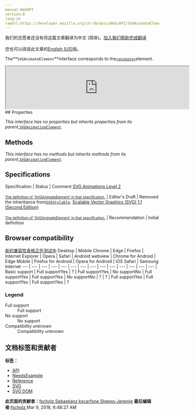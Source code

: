 ```yaml
---
manual:WebAPI
version:0
lang:zh
rawUrl:https://developer.mozilla.org/zh-CN/docs/Web/API/SVGAnimateElement
---
```




<bdi>我们的志愿者还没有将这篇文章翻译为<bdi>中文 (简体)</bdi>。[加入我们帮助完成翻译](%17378 "")<br></br>您也可以阅读此文章的[English (US)](%17379 "")版。</bdi>






The**`SVGAnimateElement`**interface corresponds to the[`<animate>`](%17380 "This element implements the SVGAnimateElement interface.")element.

<iframe src='https://mdn.mozillademos.org/en-US/docs/Web/API/SVGAnimateElement$samples/inheritance_diagram?revision=1365866' width='600' height='140'></iframe>
## Properties<a name="Properties"></a>


<em>This interface has no properties but inherits properties from its parent,[`SVGAnimationElement`](%17376 "The SVGAnimationElement interface is the base interface for all of the animation element interfaces: SVGAnimateElement, SVGSetElement, SVGAnimateColorElement, SVGAnimateMotionElement and SVGAnimateTransformElement.").</em>


## Methods<a name="Methods"></a>


<em>This interface has no methods but inherits methods from its parent,[`SVGAnimationElement`](%17376 "The SVGAnimationElement interface is the base interface for all of the animation element interfaces: SVGAnimateElement, SVGSetElement, SVGAnimateColorElement, SVGAnimateMotionElement and SVGAnimateTransformElement.").</em>


## Specifications<a name="Specifications"></a>
Specification | Status | Comment 
[SVG Animations Level 2<br></br><small>The definition of &#39;SVGAnimateElement&#39; in that specification.</small>](%17381 "") | Editor&#39;s Draft | Removed the inheritance from[`SVGStylable`](%17382 "The SVGStylable interface is implemented on all objects corresponding to SVG elements that can have style, class and presentation attributes specified on them."). 
[Scalable Vector Graphics (SVG) 1.1 (Second Edition)<br></br><small>The definition of &#39;SVGAnimateElement&#39; in that specification.</small>](%17383 "") | Recommendation | Initial definition 


## Browser compatibility<a name="Browser_compatibility"></a>
[新的兼容性表格正在测试中<i></i>](%3360 "")
<abbr>Desktop<i></i></abbr> | <abbr>Mobile<i></i></abbr> 
<abbr>Chrome<i></i></abbr> | <abbr>Edge<i></i></abbr> | <abbr>Firefox<i></i></abbr> | <abbr>Internet Explorer<i></i></abbr> | <abbr>Opera<i></i></abbr> | <abbr>Safari<i></i></abbr> | <abbr>Android webview<i></i></abbr> | <abbr>Chrome for Android<i></i></abbr> | <abbr>Edge Mobile<i></i></abbr> | <abbr>Firefox for Android<i></i></abbr> | <abbr>Opera for Android<i></i></abbr> | <abbr>iOS Safari<i></i></abbr> | <abbr>Samsung Internet<i></i></abbr> 
 ---  |  ---  |  ---  |  ---  |  ---  |  ---  |  ---  |  ---  |  ---  |  ---  |  ---  |  ---  |  ---  |  ---  | 
Basic support | <abbr>Full support</abbr>Yes | <abbr>?</abbr> | <abbr>Full support</abbr>Yes | <abbr>No support</abbr>No | <abbr>Full support</abbr>Yes | <abbr>Full support</abbr>Yes | <abbr>No support</abbr>No | <abbr>?</abbr> | <abbr>?</abbr> | <abbr>Full support</abbr>Yes | <abbr>Full support</abbr>Yes | <abbr>Full support</abbr>Yes | <abbr>?</abbr> 


### Legend<a name="Legend"></a>
<dl><dt><abbr>Full support</abbr></dt><dd>Full support</dd><dt><abbr>No support</abbr></dt><dd>No support</dd><dt><abbr>Compatibility unknown</abbr></dt><dd>Compatibility unknown</dd></dl>



## 文档标签和贡献者
**标签：**
* [API](%50 "")
* [NeedsExample](%13047 "")
* [Reference](%3381 "")
* [SVG](%457 "")
* [SVG DOM](%17335 "")

**此页面的贡献者：**[fscholz](%60 ""),[Sebastianz](%4468 ""),[kscarfone](%3900 ""),[Sheppy](%405 ""),[Jeremie](%4470 "")
**最后编辑者:**[fscholz](%60 ""),<time>Mar 9, 2018, 6:48:27 AM</time>


